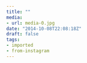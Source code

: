 ```yaml
---
title: ""
media:
- url: media-0.jpg
date: "2014-10-08T22:08:18Z"
draft: false
tags:
- imported
- from-instagram
---
```



